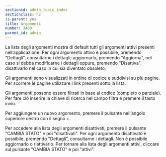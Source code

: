 ```yaml
---
sectionid: admin_topic_index
sectionclass: h2
is-parent: yes
title: Argomenti
number: 3400
parent_id: admin
---
```

La lista degli argomenti mostra di default tutti gli argomenti attivi presenti nell’applicazione. Per ogni argomento attivo è possibile, premendo "Dettagli", consultarne i dettagli; aggiornarlo, premendo "Aggiorna", nel caso si debba modificarne i dettagli oppure, premendo "Disattiva", disattivarlo nel caso in cui sia diventato obsoleto.

Gli argomenti sono visualizzati in ordine di codice e suddivisi su più pagine. Per scorrere le pagine utilizzare i link presenti sotto la lista.

Gli argomenti possono essere filtrati in base al codice (completo o parziale). Per fare ciò inserire la chiave di ricerca nel campo filtra e premere il tasto invio.

Per aggiungere un nuovo argomento, premere il pulsante nell’angolo superiore destro con il segno +.

Per accedere alla lista degli argomenti disattivati, premere il pulsante "CAMBIA STATO" e poi "disattivati". Per ogni argomento disattivato è possibile, premendo "Dettagli", consultarne i dettagli. Non è possibile aggiornarlo o riattivarlo. Per tornare alla lista degli argomenti attivi, cliccare sul pulsante "CAMBIA STATO" e poi "attivi".
